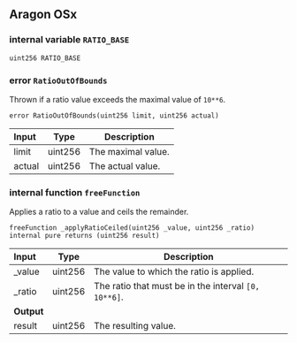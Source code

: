 ## Aragon OSx

### internal variable `RATIO_BASE`

```solidity
uint256 RATIO_BASE 
```

###  error `RatioOutOfBounds`

Thrown if a ratio value exceeds the maximal value of `10**6`.

```solidity
error RatioOutOfBounds(uint256 limit, uint256 actual) 
```

| Input | Type | Description |
|:----- | ---- | ----------- |
| limit | uint256 | The maximal value. |
| actual | uint256 | The actual value. |

### internal function `freeFunction`

Applies a ratio to a value and ceils the remainder.

```solidity
freeFunction _applyRatioCeiled(uint256 _value, uint256 _ratio) internal pure returns (uint256 result) 
```

| Input | Type | Description |
|:----- | ---- | ----------- |
| _value | uint256 | The value to which the ratio is applied. |
| _ratio | uint256 | The ratio that must be in the interval `[0, 10**6]`. |
| **Output** | |
| result | uint256 | The resulting value. |

